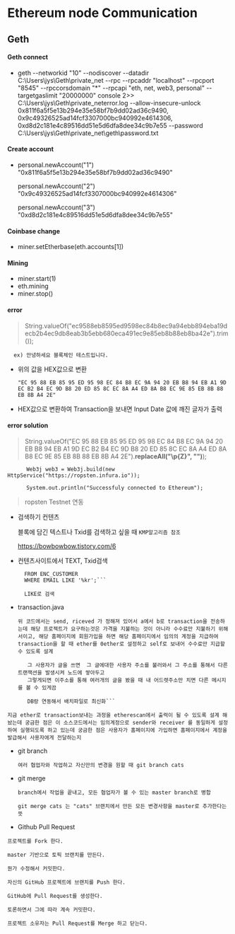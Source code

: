 # Ethereum node Communication

## Geth
#### Geth connect
- geth --networkid "10" --nodiscover --datadir C:\Users\jys\Geth\private_net --rpc --rpcaddr "localhost" --rpcport "8545" --rpccorsdomain "*" --rpcapi "eth, net, web3, personal" --targetgaslimit "20000000" console 2>> C:\Users\jys\Geth\private_neterror.log  --allow-insecure-unlock 0x811f6a5f5e13b294e35e58bf7b9dd02ad36c9490, 0x9c49326525ad14fcf3307000bc940992e4614306, 0xd8d2c181e4c89516dd51e5d6dfa8dee34c9b7e55 --password C:\Users\jys\Geth\private_net\geth\password.txt

#### Create account



-  personal.newAccount("1")
  "0x811f6a5f5e13b294e35e58bf7b9dd02ad36c9490"
  
   personal.newAccount("2")
  "0x9c49326525ad14fcf3307000bc940992e4614306"
  
   personal.newAccount("3")
  "0xd8d2c181e4c89516dd51e5d6dfa8dee34c9b7e55"
  
#### Coinbase change
- miner.setEtherbase(eth.accounts[1])

#### Mining
- miner.start(1)
- eth.mining 
- miner.stop()

#### error
 > String.valueOf("ec9588eb8595ed9598ec84b8ec9a94ebb894eba19decb2b4ec9db8eab3b5ebb680eca491ec9e85eb8b88eb8ba42e").trim()); 

      ex) 안녕하세요 블록체인 테스트입니다.      
- 위의 값을 HEX값으로 변환

  `"EC 95 88 EB 85 95 ED 95 98 EC 84 B8 EC 9A 94 20 EB B8 94 EB A1 9D EC B2 B4 EC 9D B8 20 ED 85 8C EC 8A A4 ED 8A B8 EC 9E 85 EB 8B 88 EB 8B A4 2E" `              

- HEX값으로 변환하여 Transaction을 보내면 Input Date 값에 깨진 글자가 출력

#### error solution
> String.valueOf("EC 95 88 EB 85 95 ED 95 98 EC 84 B8 EC 9A 94 20 EB B8 94 EB A1 9D EC B2 B4 EC 9D B8 20 ED 85 8C EC 8A A4 ED 8A B8 EC 9E 85 EB 8B 88 EB 8B A4 2E").**replaceAll("\\p{Z}", "")**);
  
```   
      Web3j web3 = Web3j.build(new HttpService("https://ropsten.infura.io"));
         
      System.out.println("Successfuly connected to Ethereum");
```

> ropsten Testnet 연동







- 검색하기 컨텐츠

  블록에 담긴 텍스트나 Txid를 검색하고 싶을 때 `KMP알고리즘 참조`
  
  https://bowbowbow.tistory.com/6
  
  
- 컨텐츠사이트에서 TEXT, Txid검색

  ```SELECT CUST_ID, CUST_NAME, EMAIL
    FROM ENC_CUSTOMER
    WHERE EMAIL LIKE '%kr';```
 
    LIKE로 검색  

 - transaction.java
 
    ```위 코드에서는 send, riceved 가 정해져 있어서 a에서 b로 transaction을 전송하는데 해당 프로젝트가 요구하는것은 가격을 지불하는 것이 아니라 수수료만 지불하기 위해서이고, 해당 홈페이지에 회원가입을 하면 해당 홈페이지에서 임의의 계정을 지급하여 transaction을 할 때 ether를 0ether로 설정하고 self로 보내어 수수료만 지급할 수 있도록 설계```
    
    ```사용자가 계정생성 하면 사이트에서 지갑을 만들어주고
       그 사용자가 글을 쓰면  그 글에대한 사용자 주소를 불러와서 그 주소를 통해서 다른 트랜잭션을 발생시켜 노드에 쌓아두고
       그렇게되면 이주소를 통해 여러개의 글을 봤을 때 내 어드렛주소만 치면 다른 메시지를 볼 수 있게끔
       
       DB랑 연동해서 배치파일로 최신화```
   
  ```지금 ether로 transaction보내는 과정을 etherescan에서 출력이 될 수 있도록 설계 해놨는데 궁금한 점은 이 소스코드에서는 임의계정으로 sender와 receiver 를 동일하게 설정하여 실행되도록 하고 있는데 궁금한 점은 사용자가 홈페이지에 가입하면 홈페이지에서 계정을 발급해서 사용자에게 전달하는지```
  
- git branch
  
    ```여러 협업자와 작업하고 자신만의 변경을 원할 때 git branch cats```
    
- git merge

    ```branch에서 작업을 끝내고, 모든 협업자가 볼 수 있는 master branch로 병합```
    
    ```git merge cats 는 "cats" 브랜치에서 만든 모든 변경사항을 master로 추가한다는 뜻``` 
  

- Github Pull Request
```
프로젝트를 Fork 한다.

master 기반으로 토픽 브랜치를 만든다.

뭔가 수정해서 커밋한다.

자신의 GitHub 프로젝트에 브랜치를 Push 한다.

GitHub에 Pull Request를 생성한다.

토론하면서 그에 따라 계속 커밋한다.

프로젝트 소유자는 Pull Request를 Merge 하고 닫는다.
```